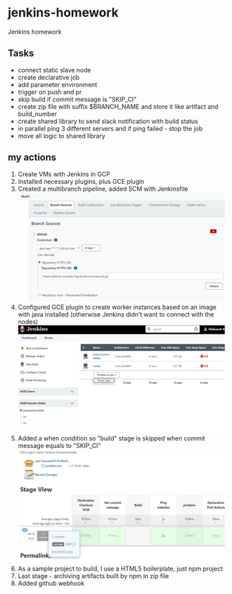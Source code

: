 # jenkins-homework

Jenkins homework

## Tasks

* connect static slave node
* create declarative job
* add parameter environment
* trigger on push and pr
* skip build if commit message is "SKIP_CI"
* create zip file with suffix $BRANCH_NAME and store it like artifact and build_number
* create shared library to send slack notification with build status
* in parallel ping 3 different servers and if ping failed - stop the job
* move all logic to shared library

## my actions

1. Create VMs with Jenkins in GCP
2. Installed necessary plugins, plus GCE plugin
3. Created a multibranch pipeline, added SCM with Jenkinsfile
    ![img1](https://github.com/alex-kay/jenkins-homework/blob/main/img/Screenshot%202021-09-30%20213549.png)
4. Configured GCE plugin to create worker instances based on an image with java installed (otherwise Jenkins didn't want to connect with the nodes)
    ![img2](https://github.com/alex-kay/jenkins-homework/blob/main/img/Screenshot%202021-09-30%20213739.png)
5. Added a when condition so "build" stage is skipped when commit message equals to "SKIP_CI"
   ![img3](https://github.com/alex-kay/jenkins-homework/blob/main/img/Screenshot%202021-09-30%20223739.png)
6. As a sample project to build, I use a HTML5 boilerplate, just npm project
7. Last stage - archiving artifacts built by npm in zip file
8. Added github webhook
